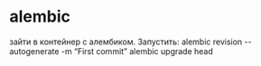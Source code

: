 # alembic
зайти в контейнер с алембиком. Запустить:
alembic revision --autogenerate -m “First commit”
alembic upgrade head